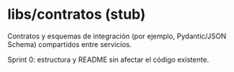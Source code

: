 # libs/contratos (stub)

Contratos y esquemas de integración (por ejemplo, Pydantic/JSON Schema) compartidos entre servicios.

Sprint 0: estructura y README sin afectar el código existente.
